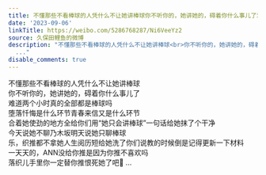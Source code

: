 ```yaml
---
title: 不懂那些不看棒球的人凭什么不让她讲棒球你不听你的，她讲她的，碍着你什么事儿了难道两个小时真的全部都是棒球吗堕落忏悔是什么环节青春来信又是什么环节合着她...
date: '2023-09-06'
linkTitle: https://weibo.com/5286768287/Ni6VeeYz2
source: 久保田鲤鱼的微博
description: "不懂那些不看棒球的人凭什么不让她讲棒球<br>你不听你的，她讲她的，碍着你什么事儿了<br>难道两个小时真的全部都是棒球吗<br>堕落忏悔是什么环节青春来信又是什么环节<br>合着她使劲的地方全给你们用“她只会讲棒球”一句话给她抹了个干净<br>今天说她不聊乃木坂明天说她只聊棒球<br>乐，织推都不拿她人生阅历短给她洗了你们说教的时候倒是记得更新一下材料<br>一天天的，ANN没给你推是因为你推不喜欢吗<br>落织儿手里你一定替你推恨死她了吧\U0001F97A
  ..."
disable_comments: true
---
```

不懂那些不看棒球的人凭什么不让她讲棒球<br>你不听你的，她讲她的，碍着你什么事儿了<br>难道两个小时真的全部都是棒球吗<br>堕落忏悔是什么环节青春来信又是什么环节<br>合着她使劲的地方全给你们用“她只会讲棒球”一句话给她抹了个干净<br>今天说她不聊乃木坂明天说她只聊棒球<br>乐，织推都不拿她人生阅历短给她洗了你们说教的时候倒是记得更新一下材料<br>一天天的，ANN没给你推是因为你推不喜欢吗<br>落织儿手里你一定替你推恨死她了吧🥺 ...